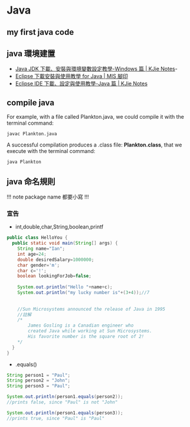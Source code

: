 # Java
## my first java code
## java 環境建置
- [Java JDK 下載、安裝與環境變數設定教學-Windows 篇 \| KJie Notes](https://www.kjnotes.com/devtools/35)- 
- [Eclipse 下載安裝與使用教學 for Java \| MIS 腳印](https://footmark.info/software/ide/eclipse-download-and-use-for-java/)
- [Eclipse IDE 下載、設定與使用教學-Java 篇 \| KJie Notes](https://www.kjnotes.com/devtools/80)

## compile java
For example, with a file called Plankton.java, we could compile it with the terminal command:
```
javac Plankton.java
```
A successful compilation produces a .class file: **Plankton.class**, that we execute with the terminal command:
```
java Plankton
```

## java 命名規則

!!! note
package name 都要小寫
!!!

### 宣告
- int,double,char,String,boolean,printf
```java
public class HelloYou {
  public static void main(String[] args) {
    String name="Ian";
    int age=24;
    double desiredSalary=1000000;
    char gender='m';
    char c='!';
    boolean lookingForJob=false;
    
    System.out.println("Hello "+name+c);
    System.out.println("my lucky number is"+(3+4));//7
    
    
    //Sun Microsystems announced the release of Java in 1995
    //註解
    /*
		James Gosling is a Canadian engineer who 
		created Java while working at Sun Microsystems. 
		His favorite number is the square root of 2!
    */
  }
}
```

- .equals()
```java
String person1 = "Paul";
String person2 = "John";
String person3 = "Paul";

System.out.println(person1.equals(person2));
//prints false, since "Paul" is not "John"

System.out.println(person1.equals(person3));
//prints true, since "Paul" is "Paul"
```

